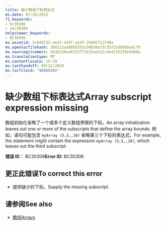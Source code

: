 ```yaml
---
title: 缺少数组下标表达式
ms.date: 07/20/2015
f1_keywords:
- bc30306
- vbc30306
helpviewer_keywords:
- BC30306
ms.assetid: 3c0d9732-ee37-436f-a1df-29d65712f48a
ms.openlocfilehash: 3b8121aa905b555c58830a73c35f33db685adcfb
ms.sourcegitcommit: d2db216e46323f73b32ae312c9e4135258e5d68e
ms.translationtype: MT
ms.contentlocale: zh-CN
ms.lasthandoff: 09/22/2020
ms.locfileid: "90869202"
---
```

# <a name="array-subscript-expression-missing"></a><span data-ttu-id="034f1-102">缺少数组下标表达式</span><span class="sxs-lookup"><span data-stu-id="034f1-102">Array subscript expression missing</span></span>

<span data-ttu-id="034f1-103">数组初始化省略了一个或多个定义数组界限的下标。</span><span class="sxs-lookup"><span data-stu-id="034f1-103">An array initialization leaves out one or more of the subscripts that define the array bounds.</span></span> <span data-ttu-id="034f1-104">例如，语句可能包含 `myArray (5,5,,10)` 省略第三个下标的表达式。</span><span class="sxs-lookup"><span data-stu-id="034f1-104">For example, the statement might contain the expression `myArray (5,5,,10)`, which leaves out the third subscript.</span></span>  
  
 <span data-ttu-id="034f1-105">**错误 ID：** BC30306</span><span class="sxs-lookup"><span data-stu-id="034f1-105">**Error ID:** BC30306</span></span>  
  
## <a name="to-correct-this-error"></a><span data-ttu-id="034f1-106">更正此错误</span><span class="sxs-lookup"><span data-stu-id="034f1-106">To correct this error</span></span>  
  
- <span data-ttu-id="034f1-107">提供缺少的下标。</span><span class="sxs-lookup"><span data-stu-id="034f1-107">Supply the missing subscript.</span></span>  
  
## <a name="see-also"></a><span data-ttu-id="034f1-108">请参阅</span><span class="sxs-lookup"><span data-stu-id="034f1-108">See also</span></span>

- [<span data-ttu-id="034f1-109">数组</span><span class="sxs-lookup"><span data-stu-id="034f1-109">Arrays</span></span>](../../programming-guide/language-features/arrays/index.md)
